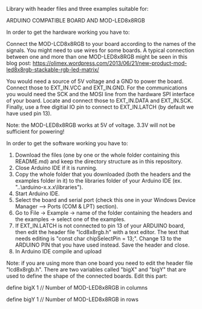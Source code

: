 Library with header files and three examples suitable for:

ARDUINO COMPATIBLE BOARD AND MOD-LED8x8RGB

In order to get the hardware working you have to:

Connect the MOD-LCD8x8RGB to your board according to the names of the signals. You might need to use wires for some boards. A typical connection between one and more than one MOD-LED8x8RGB might be seen in this blog post: https://olimex.wordpress.com/2013/06/21/new-product-mod-led8x8rgb-stackable-rgb-led-matrix/

You would need a source of 5V voltage and a GND to power the board. Connect those to EXT_IN.VCC and EXT_IN.GND. For the communications you would need the SCK and the MOSI line from the hardware SPI interface of your board. Locate and connect those to EXT_IN.DATA and EXT_IN.SCK. Finally, use a free digitial IO pin to connect to EXT_IN.LATCH (by default we have used pin 13). 

Note: the MOD-LED8x8RGB works at 5V of voltage. 3.3V will not be sufficient for powering!

In order to get the software working you have to:

1. Download the files (one by one or the whole folder containing this README.md) and keep the directory structure as in this repository.
1. Close Arduino IDE if it is running.
2. Copy the whole folder that you downloaded (both the headers and the examples folder in it) to the libraries folder of your Arduino IDE (ex. "..\arduino-x.x.x\libraries").
3. Start Arduino IDE.
4. Select the board and serial port (check this one in your Windows Device Manager --> Ports (COM & LPT) section).
5. Go to File -> Example -> name of the folder containing the headers and the examples -> select one of the examples.
6. If EXT_IN.LATCH is not connected to pin 13 of your ARDUINO board, then edit the header file "lcd8x8rgb.h" with a text editor. The text that needs editing is "const char chipSelectPin = 13;". Change 13 to the ARDUINO PIN that you have used instead. Save the header and close.
7. In Arduino IDE compile and upload

Note: if you are using more than one board you need to edit the header file "lcd8x8rgb.h". There are two variables called "bigX" and "bigY" that are used to define the shape of the connected boards. Edit this part:

define bigX 1                  // Number of MOD-LED8x8RGB in columns

define bigY 1                  // Number of MOD-LED8x8RGB in rows
